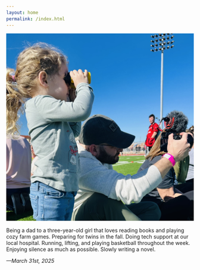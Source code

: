 ```yaml
---
layout: home
permalink: /index.html
---
```


![Now](assets/now.jpg)

Being a dad to a three-year-old girl that loves reading books and playing cozy farm games. Preparing for twins in the fall. Doing tech support at our local hospital. Running, lifting, and playing basketball throughout the week. Enjoying silence as much as possible. Slowly writing a novel.

*—March 31st, 2025*
